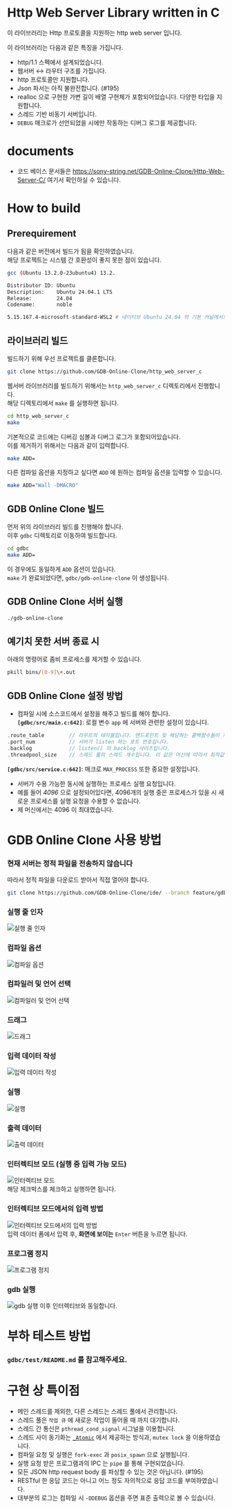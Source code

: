# Http Web Server Library written in C

이 라이브러리는 Http 프로토콜을 지원하는 http web server 입니다.   
   
이 라이브러리는 다음과 같은 특징을 가집니다.
- http/1.1 스펙에서 설계되었습니다.
- 웹서버 ↔ 라우터 구조를 가집니다.
- http 프로토콜만 지원합니다.
- Json 파서는 아직 불완전합니다. (#195)
- realloc 으로 구현한 가변 길이 배열 구현체가 포함되어있습니다. 다양한 타입을 지원합니다.
- 스레드 기반 비동기 서버입니다.
- `DEBUG` 매크로가 선언되었을 시에만 작동하는 디버그 로그를 제공합니다.

# documents
- 코드 베이스 문서들은 <https://sony-string.net/GDB-Online-Clone/Http-Web-Server-C/> 여기서 확인하실 수 있습니다.

# How to build

## Prerequirement
다음과 같은 버전에서 빌드가 됨을 확인하였습니다.   
해당 프로젝트는 시스템 간 호환성이 좋지 못한 점이 있습니다.
```bash
gcc (Ubuntu 13.2.0-23ubuntu4) 13.2.

Distributor ID: Ubuntu
Description:    Ubuntu 24.04.1 LTS
Release:        24.04
Codename:       noble

5.15.167.4-microsoft-standard-WSL2 # 네이티브 Ubuntu 24.04 의 기본 커널에서도 문제 없을 것으로 생각됩니다
```

## 라이브러리 빌드
빌드하기 위해 우선 프로젝트를 클론합니다.   
```bash
git clone https://github.com/GDB-Online-Clone/http_web_server_c
```
   
웹서버 라이브러리를 빌드하기 위해서는 `http_web_server_c` 디렉토리에서 진행합니다.   
해당 디렉토리에서 `make` 를 실행하면 됩니다.
```bash
cd http_web_server_c
make
```
   
기본적으로 코드에는 디버깅 심볼과 디버그 로그가 포함되어있습니다.   
이를 제거하기 위해서는 다음과 같이 입력합니다.
```bash
make ADD=
```
   
다른 컴파일 옵션을 지정하고 싶다면 `ADD` 에 원하는 컴파일 옵션을 입력할 수 있습니다.
```bash
make ADD="Wall -DMACRO"
```

## GDB Online Clone 빌드
먼저 위의 라이브러리 빌드를 진행해야 합니다.   
이후 `gdbc` 디렉토리로 이동하여 빌드합니다.
```bash
cd gdbc
make ADD=
```
이 경우에도 동일하게 `ADD` 옵션이 있습니다.   
`make` 가 완료되었다면, `gdbc/gdb-online-clone` 이 생성됩니다.

## GDB Online Clone 서버 실행
```bash
./gdb-online-clone
```

## 예기치 못한 서버 종료 시
아래의 명령어로 좀비 프로세스를 제거할 수 있습니다.
```bash
pkill bins/[0-9]\+.out
```

## GDB Online Clone 설정 방법
- 컴파일 시에 소스코드에서 설정을 해주고 빌드를 해야 합니다.
**`[gdbc/src/main.c:642]`**: 로컬 변수 `app` 에 서버와 관련한 설정이 있습니다.
```c
.route_table        // 라우트의 테이블입니다. 엔드포인트 및 해당하는 콜백함수들이 저장되어 있습니다. 
.port_num           // 서버가 listen 하는 포트 번호입니다.
.backlog            // listen() 의 backlog 사이즈입니다.
.threadpool_size    // 스레드 풀의 스레드 개수입니다. 이 값은 머신에 따라서 최적값이 변화할 수 있습니다.
```

**`[gdbc/src/service.c:642]`**: 매크로 `MAX_PROCESS` 또한 중요한 설정입니다.
- 서버가 수용 가능한 동시에 실행하는 프로세스 실행 요청입니다.
- 예를 들어 *4096* 으로 설정되어있다면, 4096개의 실행 중은 프로세스가 있을 시 새로운 프로세스를 실행 요청을 수용할 수 없습니다.
- 제 머신에서는 4096 이 최대였습니다.

# GDB Online Clone 사용 방법 
### 현재 서버는 정적 파일을 전송하지 않습니다
따라서 정적 파일을 다운로드 받아서 직접 열어야 합니다.
```bash
git clone https://github.com/GDB-Online-Clone/ide/ --branch feature/gdb
```
### 실행 줄 인자
![실행 줄 인자](assets/command_line_arguments.PNG)

### 컴파일 옵션
![컴파일 옵션](assets/compile_options.PNG)

### 컴파일러 및 언어 선택
![컴파일러 및 언어 선택](assets/compilers.PNG)

### 드래그
![드래그](assets/drag.PNG)

### 입력 데이터 작성
![입력 데이터 작성](assets/input.PNG)

### 실행
![실행](assets/run.PNG)

### 출력 데이터
![출력 데이터](assets/output.PNG)

### 인터렉티브 모드 (실행 중 입력 가능 모드)
![인터렉티브 모드](assets/interactive-mode.PNG)   
해당 체크박스를 체크하고 실행하면 됩니다.

### 인터렉티브 모드에서의 입력 방법
![인터렉티브 모드에서의 입력 방법](assets/enter.PNG)   
입력 데이터 폼에서 입력 후, **화면에 보이는** `Enter` 버튼을 누르면 됩니다.

### 프로그램 정지
![프로그램 정지](assets/stop.PNG)

### gdb 실행
![gdb 실행](assets/gdb.PNG)
이후 인터렉티브와 동일합니다.
   
# 부하 테스트 방법
### `gdbc/test/README.md` 를 참고해주세요.
   
# 구현 상 특이점
- 메인 스레드를 제외한, 다른 스레드는 스레드 풀에서 관리합니다.
- 스레드 풀은 `작업 큐` 에 새로운 작업이 들어올 때 까지 대기합니다.
- 스레드 간 통신은 `pthread_cond_signal` 시그널을 이용합니다.
- 스레드 사이 동기화는 [`_Atomic`](https://en.cppreference.com/w/c/atomic) 에서 제공하는 방식과, `mutex lock` 을 이용하였습니다.
- 컴파일 요청 및 실행은 `fork-exec` 과 `posix_spawn` 으로 실행됩니다.
- 실행 요청 받은 프로그램과의 IPC 는 `pipe` 를 통해 구현되었습니다.
- 모든 JSON http request body 를 파싱할 수 있는 것은 아닙니다. (#195)
- RESTful 한 응답 코드는 아니고 어느 정도 자의적으로 응답 코드를 부여하였습니다.
- 대부분의 로그는 컴파일 시 `-DDEBUG` 옵션을 주면 표준 출력으로 볼 수 있습니다.